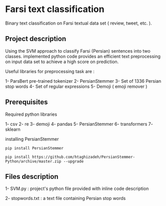 # Farsi text classification

Binary text classification on Farsi textual data set ( review, tweet, etc. ).

## Project description

Using the SVM approach to classify Farsi (Persian) sentences into two classes. implemented python code
provides an efficient text preprocessing on input data set to achieve a high score on prediction.

Useful libraries for preprocessing task are :

 1- ParsBert pre-trained tokenizer
 2- PersianStemmer
 3- Set of 1336 Persian stop words
 4- Set of regular expressions
 5- Demoji ( emoji remover )
 
## Prerequisites

Required python libraries 

1- csv 2- re 3- demoji 4- pandas 5- PersianStemmer 6- transformers 7- sklearn

installing PersianStemmer

```
pip install PersianStemmer

pip install https://github.com/htaghizadeh/PersianStemmer-Python/archive/master.zip --upgrade

```

## Files description 

1- SVM.py : project's python file provided with inline code description  

2- stopwords.txt : a text file containing Persian stop words
